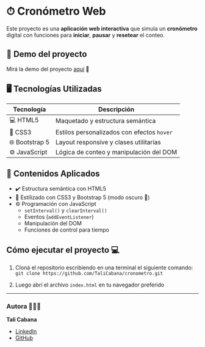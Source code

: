# ⏱ Cronómetro Web

Este proyecto es una **aplicación web interactiva** que simula un **cronómetro** digital con funciones para **iniciar**, **pausar** y **resetear** el conteo.

## 🚀 Demo del proyecto

Mirá la demo del proyecto [aquí](https://cronometrotali.netlify.app/) 👀


## 🖥️ Tecnologías Utilizadas

| Tecnología | Descripción |
|------------|-------------|
| 💻 HTML5   | Maquetado y estructura semántica |
| 🎨 CSS3    | Estilos personalizados con efectos `hover` |
| 🌐 Bootstrap 5 | Layout responsive y clases utilitarias |
| ⚙️ JavaScript | Lógica de conteo y manipulación del DOM |


## 🧠 Contenidos Aplicados

- ✔️ Estructura semántica con HTML5
- 💅 Estilizado con CSS3 y Bootstrap 5 (modo oscuro 🌙)
- ⚙️ Programación con JavaScript
  - `setInterval()` y `clearInterval()`
  - Eventos (`addEventListener`)
  - Manipulación del DOM
  - Funciones de control para tiempo

## Cómo ejecutar el proyecto 💻

1. Cloná el repositorio escribiendo en una terminal el siguiente comando:  
   `git clone https://github.com/TaliCabana/cronometro.git`

2. Luego abrí el archivo `index.html` en tu navegador preferido

---

### Autora 👩🏽‍💻

**Tali Cabana**

- [LinkedIn](https://www.linkedin.com/in/paula-cabana-ingenieraindustrial/)
- [GitHub](https://github.com/TaliCabana)

